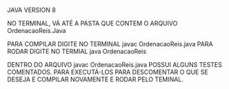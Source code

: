 JAVA VERSION 8

NO TERMINAL, VÁ ATÉ A PASTA QUE CONTEM O ARQUIVO OrdenacaoReis.Java

PARA COMPILAR DIGITE NO TERMINAL javac OrdenacaoReis.java
PARA RODAR DIGITE NO TERMIAL java OrdenacaoReis

DENTRO DO ARQUIVO javac OrdenacaoReis.java POSSUI ALGUNS TESTES COMENTADOS.
PARA EXECUTÁ-LOS PARA DESCOMENTAR O QUE SE DESEJA E COMPILAR NOVAMENTE E RODAR PELO TEMINAL.

